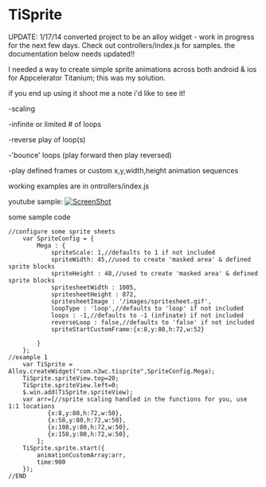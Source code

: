 TiSprite
========
UPDATE: 1/17/14
converted project to be an alloy widget - work in progress for the next few days. Check out controllers/index.js for samples. the documentation below needs updated!!




I needed a way to create simple sprite animations across both android & ios for Appcelerator Titanium; this was my solution.

if you end up using it shoot me a note i'd like to see it!

-scaling

-infinite or limited # of loops

-reverse play of loop(s)

-'bounce' loops (play forward then play reversed)

-play defined frames or custom x,y,width,height animation sequences

working examples are in ontrollers/index.js

youtube sample:
[![ScreenShot](http://i.imgur.com/t3Tu1oll.png)](http://www.youtube.com/watch?v=P2F-RJfHNgc)

some sample code
```
//configure some sprite sheets
	var SpriteConfig = {
		Mega : {
			spriteScale: 1,//defaults to 1 if not included
		    spriteWidth: 45,//used to create 'masked area' & defined sprite blocks
		    spriteHeight : 48,//used to create 'masked area' & defined sprite blocks
		    spritesheetWidth : 1005,
		    spritesheetHeight : 872,
		    spritesheetImage : '/images/spritesheet.gif',
		    loopType : 'loop',//defaults to 'loop' if not included
		    loops : -1,//defaults to -1 (infinate) if not included
		    reverseLoop : false,//defaults to 'false' if not included
		    spriteStartCustomFrame:{x:8,y:80,h:72,w:52}
		
		}
	};
//example 1
	var TiSprite = Alloy.createWidget("com.n3wc.tisprite",SpriteConfig.Mega);
	TiSprite.spriteView.top=20;
	TiSprite.spriteView.left=0;
	$.win.add(TiSprite.spriteView);
	var arr=[//sprite scaling handled in the functions for you, use 1:1 locations
	       {x:8,y:80,h:72,w:50},
	       {x:58,y:80,h:72,w:50},
	       {x:108,y:80,h:72,w:50},
	       {x:158,y:80,h:72,w:50},
	    ]; 
	TiSprite.sprite.start({
		animationCustomArray:arr,
		time:900
	});
//END
```
